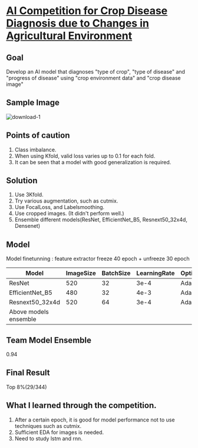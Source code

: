 # [AI Competition for Crop Disease Diagnosis due to Changes in Agricultural Environment](https://dacon.io/competitions/official/235870/overview/description)  
## Goal  
Develop an AI model that diagnoses "type of crop", "type of disease" and "progress of disease" using "crop environment data" and "crop disease image"

## Sample Image
![download-1](https://user-images.githubusercontent.com/87674297/166981077-abd0596f-2876-4f39-94b7-66ffaa2a6d35.png)

## Points of caution  
1. Class imbalance.
2. When using Kfold, valid loss varies up to 0.1 for each fold.  
3. It can be seen that a model with good generalization is required.  

## Solution  
1. Use 3Kfold.
2. Try various augmentation, such as cutmix.
3. Use FocalLoss, and Labelsmoothing.  
4. Use cropped images. (It didn't perform well.)  
5. Ensemble different models(ResNet, EfficientNet_B5, Resnext50_32x4d, Densenet)  

## Model
Model finetunning : feature extractor freeze 40 epoch + unfreeze 30 epoch  

| Model           | ImageSize | BatchSize | LearningRate | Optimizer |LeaderBoard |
|-----------------|-----------|-----------|--------------|-------------|-------------|
| ResNet           | 520       | 32        | 3e-4         | AdamW        |0.892        |
| EfficientNet_B5    | 480       | 32        | 4e-3         | AdamW         |0.924        |
| Resnext50_32x4d | 520       | 64        | 3e-4         |AdamW        |0.921        |
| Above models ensemble |        |         |          |         |0.936        |


## Team Model Ensemble
0.94

## Final Result
Top 8%(29/344)

## What I learned through the competition.
1. After a certain epoch, it is good for model performance not to use techniques such as cutmix.
2. Sufficient EDA for images is needed.
3. Need to study lstm and rnn.
